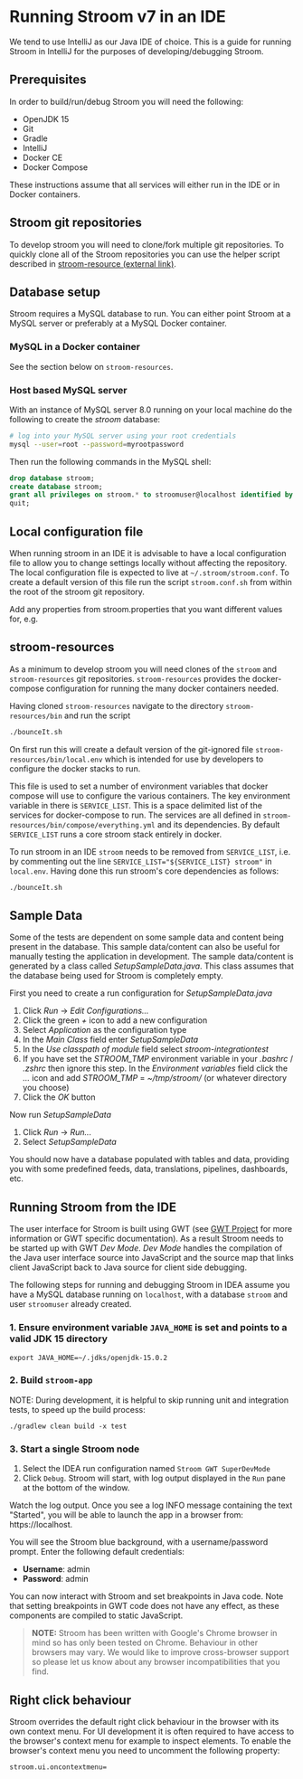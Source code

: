 # Running Stroom v7 in an IDE

We tend to use IntelliJ as our Java IDE of choice. This is a guide for running Stroom in IntelliJ for the purposes of developing/debugging Stroom.

## Prerequisites

In order to build/run/debug Stroom you will need the following:

 * OpenJDK 15
 * Git
 * Gradle
 * IntelliJ
 * Docker CE
 * Docker Compose

These instructions assume that all services will either run in the IDE or in Docker containers.

## Stroom git repositories

To develop stroom you will need to clone/fork multiple git repositories.
To quickly clone all of the Stroom repositories you can use the helper script described in [stroom-resource (external link)](https://github.com/gchq/stroom-resources/blob/master/README.md).

## Database setup

Stroom requires a MySQL database to run. You can either point Stroom at a MySQL server or preferably at a MySQL Docker container.

### MySQL in a Docker container

See the section below on `stroom-resources`.

### Host based MySQL server

With an instance of MySQL server 8.0 running on your local machine do the following to create the _stroom_ database:

```bash
# log into your MySQL server using your root credentials
mysql --user=root --password=myrootpassword
```

Then run the following commands in the MySQL shell:

```sql
drop database stroom;
create database stroom;
grant all privileges on stroom.* to stroomuser@localhost identified by 'stroompassword1';
quit;
```

## Local configuration file

When running stroom in an IDE it is advisable to have a local configuration file to allow you to change settings locally without affecting the repository. The local configuration file is expected to live at `~/.stroom/stroom.conf`. To create a default version of this file run the script `stroom.conf.sh` from within the root of the stroom git repository.

Add any properties from stroom.properties that you want different values for, e.g.

## stroom-resources

As a minimum to develop stroom you will need clones of the `stroom` and `stroom-resources` git repositories. `stroom-resources` provides the docker-compose configuration for running the many docker containers needed.

Having cloned `stroom-resources` navigate to the directory `stroom-resources/bin` and run the script

``` bash
./bounceIt.sh
```

On first run this will create a default version of the git-ignored file `stroom-resources/bin/local.env` which is intended for use by developers to configure the docker stacks to run.

This file is used to set a number of environment variables that docker compose will use to configure the various containers. The key environment variable in there is `SERVICE_LIST`. This is a space delimited list of the services for docker-compose to run. The services are all defined in `stroom-resources/bin/compose/everything.yml` and its dependencies. By default `SERVICE_LIST` runs a core stroom stack entirely in docker. 

To run stroom in an IDE `stroom` needs to be removed from `SERVICE_LIST`, i.e. by commenting out the line `SERVICE_LIST="${SERVICE_LIST} stroom"` in `local.env`. Having done this run stroom's core dependencies as follows:

``` bash
./bounceIt.sh
```

## Sample Data

Some of the tests are dependent on some sample data and content being present in the database.  This sample data/content can also be useful for manually testing the application in development. The sample data/content is generated by a class called _SetupSampleData.java_. This class assumes that the database being used for Stroom is completely empty.

First you need to create a run configuration for _SetupSampleData.java_

1. Click _Run_ -> _Edit Configurations..._
1. Click the green _+_ icon to add a new configuration
1. Select _Application_ as the configuration type
1. In the _Main Class_ field enter _SetupSampleData_
1. In the _Use classpath of module_ field select _stroom-integrationtest_
1. If you have set the _STROOM_TMP_ environment variable in your _.bashrc_ / _.zshrc_ then ignore this step.  In the _Environment variables_ field click the _..._ icon and add _STROOM_TMP_ = _~/tmp/stroom/_ (or whatever directory you choose)
1. Click the _OK_ button

Now run _SetupSampleData_ 

1. Click _Run_ -> _Run..._
1. Select _SetupSampleData_

You should now have a database populated with tables and data, providing you with some predefined feeds, data, translations, pipelines, dashboards, etc.

## Running Stroom from the IDE

The user interface for Stroom is built using GWT (see [GWT Project](http://www.gwtproject.org/) for more information or GWT specific documentation). As a result Stroom needs to be started up with GWT _Dev Mode_. _Dev Mode_ handles the compilation of the Java user interface source into JavaScript and the source map that links client JavaScript back to Java source for client side debugging.

The following steps for running and debugging Stroom in IDEA assume you have a MySQL database running on `localhost`, with a database `stroom` and user `stroomuser` already created.

### 1. Ensure environment variable `JAVA_HOME` is set and points to a valid JDK 15 directory

```
export JAVA_HOME=~/.jdks/openjdk-15.0.2
```

### 2. Build `stroom-app`

NOTE: During development, it is helpful to skip running unit and integration tests, to speed up the build process:
```
./gradlew clean build -x test
```

### 3. Start a single Stroom node

1. Select the IDEA run configuration named `Stroom GWT SuperDevMode`
1. Click `Debug`. Stroom will start, with log output displayed in the `Run` pane at the bottom of the window.

Watch the log output. Once you see a log INFO message containing the text "Started", you will be able to launch the app in a browser from: https://localhost.

You will see the Stroom blue background, with a username/password prompt. Enter the following default credentials:

* **Username**: admin
* **Password**: admin

You can now interact with Stroom and set breakpoints in Java code. Note that setting breakpoints in GWT code does not
have any effect, as these components are compiled to static JavaScript.

> **NOTE:** Stroom has been written with Google's Chrome browser in mind so has only been tested on Chrome. Behaviour in other browsers may vary. We would like to improve cross-browser support so please let us know about any browser incompatibilities that you find.

## Right click behaviour
Stroom overrides the default right click behaviour in the browser with its own context menu. For UI development it is often required to have access to the browser's context menu for example to inspect elements. To enable the browser's context menu you need to uncomment the following property:

```properties 
stroom.ui.oncontextmenu=
```
